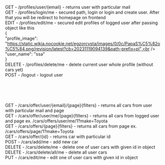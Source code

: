 GET - /profiles/user/{email} - returns user with particular mail <br />
GET - /profiles/login/me - secured path, login or login and create user. After that you will be redirect to homepage on frontend <br />
EDIT - /profiles/edit/me - secured edit profiles of logged user after passing object like this<br />
    {<br />
	    "profile_image": "https://static.wikia.nocookie.net/egzorcysta/images/0/0c/PapaS%C5%82o%C5%84.png/revision/latest?cb=20231119094139&path-prefix=pl",<br />
	    "user_name": "ssa"<br />
    }<br />
DELETE - /profiles/delete/me - delete current user whole profile (without cars yet) <br />
POST - /logout - logout user <br />
<br /><br /><br /><br />



GET - /cars/offer/user/{email}/{page}{filters} - returns all cars from user with particular mail and page <br />
GET - /cars/offer/user/me/{page}{filters} - returns all cars from logged user and page ex. /cars/offers/user/me/1?make=Toyota<br />
GET - /cars/offers/{page}{filters} - returns all cars from page ex. /cars/offers/page/1?make=Toyota<br />
GET - /cars/offer/{id} - returns car with particular id <br />
POST - /cars/add/me - add new car <br />
DELETE - /cars/delete/me - delete one of user cars with given id in object<br />
DELETE - /cars/delete/all/me - delete all user cars <br />
PUT - /cars/edit/me - edit one of user cars with given id in object<br />

